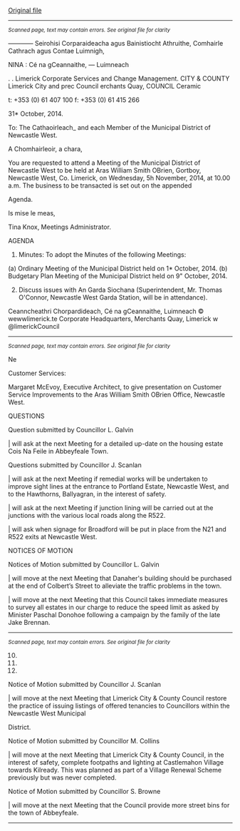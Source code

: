 [Original file](https://www.limerick.ie/sites/default/files/media/documents/2017-07/agenda_-_meeting_of_municipal_district_of_newcastle_west_-_5th_november_2014.pdf)

---
*<small>Scanned page, text may contain errors. See original file for clarity</small>*  

_—_—_—_— Seirohisi Corparaideacha agus Bainistiocht Athruithe,
Comhairle Cathrach agus Contae Luimnigh,

NINA : Cé na gCeannaithe,
— Luimneach

. .
Limerick Corporate Services and Change Management.
CITY & COUNTY Limerick City and prec Council
erchants Quay,
COUNCIL Ceramic

t: +353 (0) 61 407 100
f: +353 (0) 61 415 266

31* October, 2014.

To: The Cathaoirleach_ and each Member of the Municipal
District of Newcastle West.

A Chomhairleoir, a chara,

You are requested to attend a Meeting of the Municipal District of Newcastle West to be held at
Aras William Smith OBrien, Gortboy, Newcastle West, Co. Limerick, on Wednesday, 5h
November, 2014, at 10.00 a.m. The business to be transacted is set out on the appended

Agenda.

Is mise le meas,

Tina Knox,
Meetings Administrator.

AGENDA

1. Minutes:
To adopt the Minutes of the following Meetings:

(a) Ordinary Meeting of the Municipal District held on 1* October, 2014.
(b) Budgetary Plan Meeting of the Municipal District held on 9" October, 2014.

2. Discuss issues with An Garda Siochana (Superintendent, Mr. Thomas O'Connor,
Newcastle West Garda Station, will be in attendance).

Ceanncheathri Chorpardideach, Cé na gCeannaithe, Luimneach © wewwlimerick.te
Corporate Headquarters, Merchants Quay, Limerick w @limerickCouncil


---
*<small>Scanned page, text may contain errors. See original file for clarity</small>*  

Ne

Customer Services:

Margaret McEvoy, Executive Architect, to give presentation on Customer Service
Improvements to the Aras William Smith OBrien Office, Newcastle West.

QUESTIONS

Question submitted by Councillor L. Galvin

| will ask at the next Meeting for a detailed up-date on the housing estate Cois Na Feile in
Abbeyfeale Town.

Questions submitted by Councillor J. Scanlan

| will ask at the next Meeting if remedial works will be undertaken to improve sight lines at
the entrance to Portland Estate, Newcastle West, and to the Hawthorns, Ballyagran, in
the interest of safety.

| will ask at the next Meeting if junction lining will be carried out at the junctions with the
various local roads along the R522.

| will ask when signage for Broadford will be put in place from the N21 and R522 exits at
Newcastle West.

NOTICES OF MOTION

Notices of Motion submitted by Councillor L. Galvin

| will move at the next Meeting that Danaher's building should be purchased at the end of
Colbert’s Street to alleviate the traffic problems in the town.

| will move at the next Meeting that this Council takes immediate measures to survey all
estates in our charge to reduce the speed limit as asked by Minister Paschal Donohoe
following a campaign by the family of the late Jake Brennan.


---
*<small>Scanned page, text may contain errors. See original file for clarity</small>*  

10.

11.

12.

Notice of Motion submitted by Councillor J. Scanlan

| will move at the next Meeting that Limerick City & County Council restore the practice of
issuing listings of offered tenancies to Councillors within the Newcastle West Municipal

District.

Notice of Motion submitted by Councillor M. Collins

| will move at the next Meeting that Limerick City & County Council, in the interest of
safety, complete footpaths and lighting at Castlemahon Village towards Kilready. This
was planned as part of a Village Renewal Scheme previously but was never completed.

Notice of Motion submitted by Councillor S. Browne

| will move at the next Meeting that the Council provide more street bins for the town of
Abbeyfeale.


---
